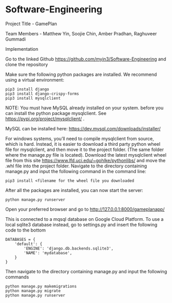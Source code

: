 # Software-Engineering


Project Title - GamePlan

Team Members - Matthew Yin, Soojie Chin, Amber Pradhan, Raghuveer Gummadi

Implementation

Go to the linked Github https://github.com/myin3/Software-Engineering and clone the repository

Make sure the following python packages are installed. We recommend using a virtual environment:

```
pip3 install django
pip3 install django-crispy-forms
pip3 install mysqlclient
```
	
NOTE: You must have MySQL already installed on your system. before you can install the python package mysqlclient. See https://pypi.org/project/mysqlclient/ . 

MySQL can be installed here: https://dev.mysql.com/downloads/installer/
	
For windows systems, you’ll need to compile mysqlclient from source, which is hard. Instead, it is easier to download a third party python wheel file for mysqlclient, and then move it to the project folder. (The same folder where the manage.py file is located). Download the latest mysqlclient wheel file from this site https://www.lfd.uci.edu/~gohlke/pythonlibs/ and move the .whl file into the project folder.
Navigate to the directory containing manage.py and input the following command in the command line: 

```
pip3 install <filename for the wheel file you downloaded

```

After all the packages are installed, you can now start the server:


```
python manage.py runserver
```

Open your preferred browser and go to http://127.0.0.1:8000/gameplanapp/

This is connected to a mqsql database on Google Cloud Platform. To use a local sqlite3 database instead, go to settings.py and insert the following code to the bottom 

```
DATABASES = {
    'default': {
        'ENGINE': 'django.db.backends.sqlite3',
        'NAME': 'mydatabase',
    }
}
```

Then navigate to the directory containing manage.py and input the following commands

```
python manage.py makemigrations
python manage.py migrate
python manage.py runserver
```



